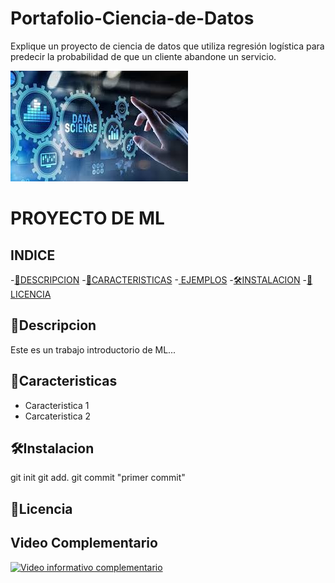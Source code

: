 # Portafolio-Ciencia-de-Datos
Explique un proyecto de ciencia de datos que utiliza regresión logística para predecir la probabilidad de que un cliente abandone un servicio.

[![Ciencia de Datos](images/img1.jpg)](https://www.youtube.com/)


# PROYECTO DE ML
## INDICE

-[📖DESCRIPCION](#-descripcion)
-[🚀CARACTERISTICAS](#-caracteristicas)
-[   EJEMPLOS](#-ejemplos)
-[🛠️INSTALACION](#-instalacion)
-[📝LICENCIA](#-licencia)

## 📖Descripcion
Este es un trabajo introductorio de ML...

## 🚀Caracteristicas
- Caracteristica 1
- Carcateristica 2

## 🛠️Instalacion
git init
git add.
git commit "primer commit"

## 📝Licencia

## Video Complementario

[![Video informativo complementario](https://img.youtube.com/vi/ea4Ze04ur-E/0.jpg)](https://www.youtube.com/watch?v=ea4Ze04ur-E)
